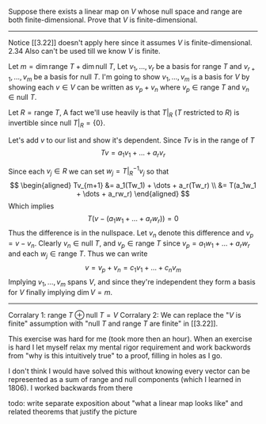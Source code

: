 Suppose there exists a linear map on $V$ whose null space and range are both finite-dimensional. Prove that $V$ is finite-dimensional.

---

Notice [[3.22]] doesn't apply here since it assumes $V$ is finite-dimensional. 2.34 Also can't be used till we know $V$ is finite.


Let $m = \dim \text{range }T + \dim \text{null }T$, Let $v_1,\dots,v_r$ be a basis for $\text{range }T$ and $v_{r+1},\dots,v_{m}$ be a basis for $\text{null }T$. I'm going to show $v_1,\dots,v_m$ is a basis for $V$ by showing each $v \in V$ can be written as $v_p + v_n$ where $v_p \in \text{range }T$ and $v_n \in \text{null }T$.

Let $R = \text{range }T$, A fact we'll use heavily is that $T|_R$ ($T$ restricted to $R$) is invertible since $\text{null }T|_R = \{0\}$.

Let's add $v$ to our list and show it's dependent. Since $Tv$ is in the range of $T$
$$
Tv = a_1v_1 + \dots + a_rv_r
$$

Since each $v_j \in R$ we can set $w_j = T|_R^{-1}v_j$ so that
$$
\begin{aligned}
Tv_{m+1}
&= a_1(Tw_1) + \dots + a_r(Tw_r) \\
&= T(a_1w_1 + \dots + a_rw_r)
\end{aligned}
$$
Which implies
$$
T(v - (a_1w_1 + \dots + a_rw_r)) = 0
$$
Thus the difference is in the nullspace. Let $v_n$ denote this difference and $v_p = v - v_n$. Clearly $v_n \in \text{null }T$, and $v_p \in \text{range }T$ since $v_p = a_1w_1+\dots+a_rw_r$ and each $w_j \in \text{range }T$. Thus we can write
$$
v = v_p + v_n = c_1v_1 + \dots + c_nv_m
$$
Implying $v_1,\dots,v_m$ spans $V$, and since they're independent they form a basis for $V$ finally implying $\dim V = m$.

---



Corralary 1: $\text{range }T \oplus \text{null }T = V$
Corralary 2: We can replace the "$V$ is finite" assumption with "null $T$ and range $T$ are finite" in [[3.22]].

This exercise was hard for me (took more then an hour). When an exercise is hard I let myself relax my mental rigor requirement and work backwords from "why is this intuitively true" to a proof, filling in holes as I go.

I don't think I would have solved this without knowing every vector can be represented as a sum of range and null components (which I learned in 1806). I worked backwards from there

todo: write separate exposition about "what a linear map looks like" and related theorems that justify the picture
